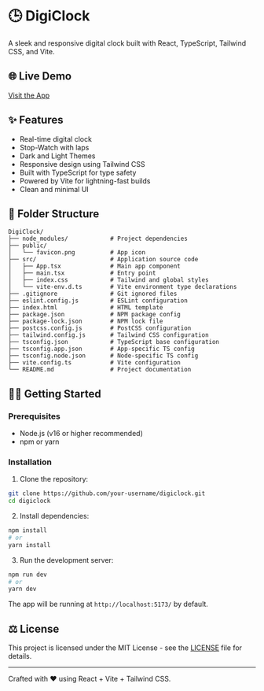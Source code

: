 # 🕒 DigiClock

A sleek and responsive digital clock built with React, TypeScript, Tailwind CSS, and Vite.

## 🌐 Live Demo

[Visit the App](https://digiclock-two.vercel.app/)

## ✨ Features

* Real-time digital clock
* Stop-Watch with laps
* Dark and Light Themes 
* Responsive design using Tailwind CSS
* Built with TypeScript for type safety
* Powered by Vite for lightning-fast builds
* Clean and minimal UI

## 📁 Folder Structure

```
DigiClock/
├── node_modules/            # Project dependencies
├── public/
│   └── favicon.png          # App icon
├── src/                     # Application source code
│   ├── App.tsx              # Main app component
│   ├── main.tsx             # Entry point
│   ├── index.css            # Tailwind and global styles
│   └── vite-env.d.ts        # Vite environment type declarations
├── .gitignore               # Git ignored files
├── eslint.config.js         # ESLint configuration
├── index.html               # HTML template
├── package.json             # NPM package config
├── package-lock.json        # NPM lock file
├── postcss.config.js        # PostCSS configuration
├── tailwind.config.js       # Tailwind CSS configuration
├── tsconfig.json            # TypeScript base configuration
├── tsconfig.app.json        # App-specific TS config
├── tsconfig.node.json       # Node-specific TS config
├── vite.config.ts           # Vite configuration
└── README.md                # Project documentation
```

## 🧑‍💻 Getting Started

### Prerequisites

* Node.js (v16 or higher recommended)
* npm or yarn

### Installation

1. Clone the repository:

```bash
git clone https://github.com/your-username/digiclock.git
cd digiclock
```

2. Install dependencies:

```bash
npm install
# or
yarn install
```

3. Run the development server:

```bash
npm run dev
# or
yarn dev
```

The app will be running at `http://localhost:5173/` by default.

## ⚖️ License

This project is licensed under the MIT License - see the [LICENSE](LICENSE) file for details.

---

Crafted with ❤️ using React + Vite + Tailwind CSS.
